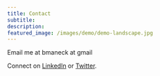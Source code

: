 ```yaml
---
title: Contact
subtitle:
description:
featured_image: /images/demo/demo-landscape.jpg
---
```


Email me at bmaneck at gmail

Connect on <a href="https://www.linkedin.com/in/bhavik-maneck/">LinkedIn</a> or <a href="https://twitter.com/bhavik_m">Twitter</a>. 
